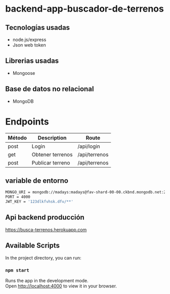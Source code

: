 # backend-app-buscador-de-terrenos
## Tecnologías usadas
- node.js/express
- Json web token
## Librerias usadas
- Mongoose
## Base de datos no relacional
- MongoDB
# Endpoints
| Método | Description | Route |
| ------------- | ---------- | ------------- |
| post  | Login | /api/login  |
| get | Obtener terrenos | /api/terrenos |
| post | Publicar terreno  | /api/terrenos |

## variable de entorno
```bash
MONGO_URI = mongodb://madays:madays@fav-shard-00-00.ckbnd.mongodb.net:27017,fav-shard-00-01.ckbnd.mongodb.net:27017,fav-shard-00-02.ckbnd.mongodb.net:27017/myFirstDatabase?ssl=true&replicaSet=atlas-10a5jy-shard-0&authSource=admin&retryWrites=true&w=majority
PORT = 4000
JWT_KEY = '123dlkfvhsk.dfv/**'
```
## Api backend producción
https://busca-terrenos.herokuapp.com

## Available Scripts

In the project directory, you can run:

### `npm start`

Runs the app in the development mode.\
Open [http://localhost:4000](http://localhost:4000) to view it in your browser.